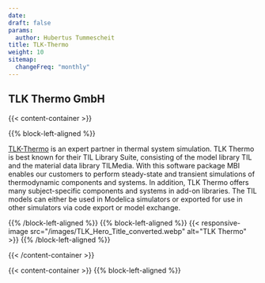 ```yaml
---
date:
draft: false
params:
  author: Hubertus Tummescheit
title: TLK-Thermo
weight: 10
sitemap:
  changeFreq: "monthly"
---
```


## TLK Thermo GmbH

{{< content-container >}}

{{% block-left-aligned %}}
</br>

[TLK-Thermo](https://tlk-thermo.de/) is an expert partner in thermal system simulation. TLK Thermo is best known for their TIL Library Suite, consisting of the model library TIL and the material data library TILMedia. With this software package MBI enables our customers to perform steady-state and transient simulations of thermodynamic components and systems. In addition, TLK Thermo offers many subject-specific components and systems in add-on libraries. The TIL models can either be used in Modelica simulators or exported for use in other simulators via code export or model exchange. 

{{% /block-left-aligned %}}
{{% block-left-aligned %}}
{{< responsive-image src="/images/TLK_Hero_Title_converted.webp" alt="TLK Thermo" >}}
{{% /block-left-aligned %}}

{{< /content-container >}}

{{< content-container >}}
{{% block-left-aligned %}}


<!--
{{% /block-left-aligned %}}
{{< block-left-aligned >}}
{{< responsive-image src="/images/TLKE_about.webp" alt="TLK Energy" >}}
{{< /block-left-aligned >}}
{{< /content-container >}}
-->